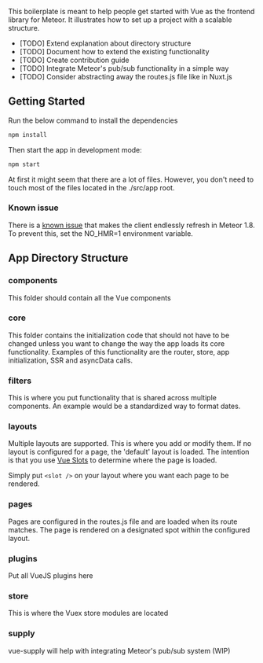 This boilerplate is meant to help people get started with Vue as the frontend library for Meteor. 
It illustrates how to set up a project with a scalable structure.


- [TODO] Extend explanation about directory structure
- [TODO] Document how to extend the existing functionality
- [TODO] Create contribution guide
- [TODO] Integrate Meteor's pub/sub functionality in a simple way
- [TODO] Consider abstracting away the routes.js file like in Nuxt.js


## Getting Started

Run the below command to install the dependencies

```sh
npm install
```

Then start the app in development mode:

```sh
npm start
```

At first it might seem that there are a lot of files. However, you don't need to touch most of the files located in the ./src/app root.

### Known issue

There is a [known issue](https://github.com/meteor-vue/vue-meteor/issues/326) that makes the client endlessly refresh in Meteor 1.8. To prevent this, set the NO_HMR=1 environment variable.

## App Directory Structure

### components
This folder should contain all the Vue components

### core
This folder contains the initialization code that should not have to be changed unless you want to change 
the way the app loads its core functionality. Examples of this functionality are the router, store, app initialization, 
SSR and asyncData calls.

### filters
This is where you put functionality that is shared across multiple components. An example would be a standardized 
way to format dates.

### layouts
Multiple layouts are supported. This is where you add or modify them. If no layout is configured for a page, 
the 'default' layout is loaded. The intention is that you use [Vue Slots](https://vuejs.org/v2/guide/components-slots.html) 
to determine where the page is loaded. 

Simply put `<slot />` on your layout where you want each page to be rendered.

### pages
Pages are configured in the routes.js file and are loaded when its route matches. The page is rendered on a 
designated spot within the configured layout. 

### plugins
Put all VueJS plugins here

### store
This is where the Vuex store modules are located

### supply
vue-supply will help with integrating Meteor's pub/sub system (WIP)